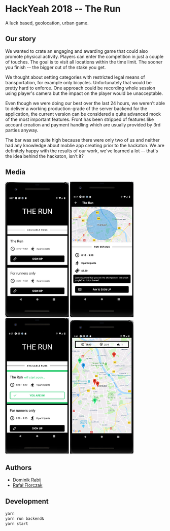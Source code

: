 # HackYeah 2018 -- The Run

A luck based, geolocation, urban game.

## Our story

We wanted to crate an engaging and awarding game that could also promote physical activity. Players can enter the competition in just a couple of touches. The goal is to visit all locations within the time limit. The sooner you finish -- the bigger cut of the stake you get.

We thought about setting categories with restricted legal means of transportation, for example only bicycles. Unfortunately that would be pretty hard to enforce. One approach could be recording whole session using player's camera but the impact on the player would be unacceptable.

Even though we were doing our best over the last 24 hours, we weren't able to deliver a working production-grade of the server backend for the application, the current version can be considered a quite advanced mock of the most important features. Front has been stripped of features like account creation and payment handling which are usually provided by 3rd parties anyway.

The bar was set quite high because there were only two of us and neither had any knowledge about moblie app creating prior to the hackaton. We are definitely happy with the results of our work, we've learned a lot -- that's the idea behind the hackaton, isn't it?

## Media

<img src="misc/home.png" width="200">
<img src="misc/run-details.png" width="200">
<img src="misc/home2.png" width="200">
<img src="misc/map.png" width="200">

## Authors

- [Dominik Rabij](https://github.com/jamOne-)
- [Rafał Florczak](https://github.com/florczakraf)

## Development

```
yarn
yarn run backend&
yarn start
```
